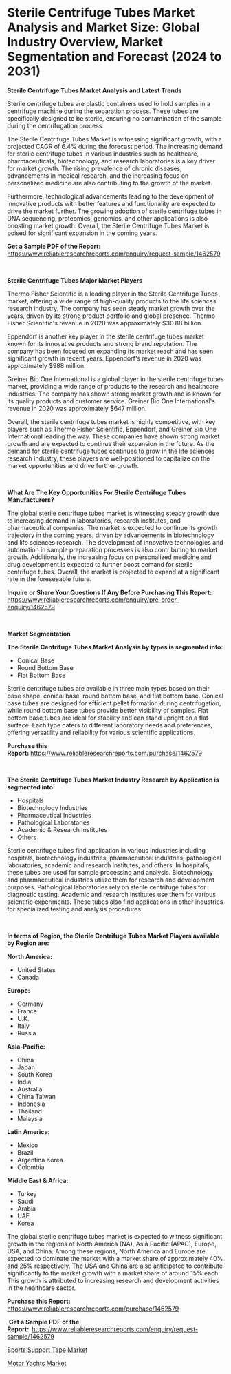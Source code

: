 <p><h1>Sterile Centrifuge Tubes Market Analysis and Market Size: Global Industry Overview, Market Segmentation and Forecast (2024 to 2031)</h1></p><p><strong>Sterile Centrifuge Tubes Market Analysis and Latest Trends</strong></p>
<p><p>Sterile centrifuge tubes are plastic containers used to hold samples in a centrifuge machine during the separation process. These tubes are specifically designed to be sterile, ensuring no contamination of the sample during the centrifugation process.</p><p>The Sterile Centrifuge Tubes Market is witnessing significant growth, with a projected CAGR of 6.4% during the forecast period. The increasing demand for sterile centrifuge tubes in various industries such as healthcare, pharmaceuticals, biotechnology, and research laboratories is a key driver for market growth. The rising prevalence of chronic diseases, advancements in medical research, and the increasing focus on personalized medicine are also contributing to the growth of the market.</p><p>Furthermore, technological advancements leading to the development of innovative products with better features and functionality are expected to drive the market further. The growing adoption of sterile centrifuge tubes in DNA sequencing, proteomics, genomics, and other applications is also boosting market growth. Overall, the Sterile Centrifuge Tubes Market is poised for significant expansion in the coming years.</p></p>
<p><strong>Get a Sample PDF of the Report:&nbsp;</strong> <a href="https://www.reliableresearchreports.com/enquiry/request-sample/1462579">https://www.reliableresearchreports.com/enquiry/request-sample/1462579</a></p>
<p>&nbsp;</p>
<p><strong>Sterile Centrifuge Tubes Major Market Players</strong></p>
<p><p>Thermo Fisher Scientific is a leading player in the Sterile Centrifuge Tubes market, offering a wide range of high-quality products to the life sciences research industry. The company has seen steady market growth over the years, driven by its strong product portfolio and global presence. Thermo Fisher Scientific's revenue in 2020 was approximately $30.88 billion.</p><p>Eppendorf is another key player in the sterile centrifuge tubes market known for its innovative products and strong brand reputation. The company has been focused on expanding its market reach and has seen significant growth in recent years. Eppendorf's revenue in 2020 was approximately $988 million.</p><p>Greiner Bio One International is a global player in the sterile centrifuge tubes market, providing a wide range of products to the research and healthcare industries. The company has shown strong market growth and is known for its quality products and customer service. Greiner Bio One International's revenue in 2020 was approximately $647 million.</p><p>Overall, the sterile centrifuge tubes market is highly competitive, with key players such as Thermo Fisher Scientific, Eppendorf, and Greiner Bio One International leading the way. These companies have shown strong market growth and are expected to continue their expansion in the future. As the demand for sterile centrifuge tubes continues to grow in the life sciences research industry, these players are well-positioned to capitalize on the market opportunities and drive further growth.</p></p>
<p>&nbsp;</p>
<p><strong>What Are The Key Opportunities For Sterile Centrifuge Tubes Manufacturers?</strong></p>
<p><p>The global sterile centrifuge tubes market is witnessing steady growth due to increasing demand in laboratories, research institutes, and pharmaceutical companies. The market is expected to continue its growth trajectory in the coming years, driven by advancements in biotechnology and life sciences research. The development of innovative technologies and automation in sample preparation processes is also contributing to market growth. Additionally, the increasing focus on personalized medicine and drug development is expected to further boost demand for sterile centrifuge tubes. Overall, the market is projected to expand at a significant rate in the foreseeable future.</p></p>
<p><strong>Inquire or Share Your Questions If Any Before Purchasing This Report:</strong> <a href="https://www.reliableresearchreports.com/enquiry/pre-order-enquiry/1462579">https://www.reliableresearchreports.com/enquiry/pre-order-enquiry/1462579</a></p>
<p>&nbsp;</p>
<p><strong>Market Segmentation</strong></p>
<p><strong>The Sterile Centrifuge Tubes Market Analysis by types is segmented into:</strong></p>
<p><ul><li>Conical Base</li><li>Round Bottom Base</li><li>Flat Bottom Base</li></ul></p>
<p><p>Sterile centrifuge tubes are available in three main types based on their base shape: conical base, round bottom base, and flat bottom base. Conical base tubes are designed for efficient pellet formation during centrifugation, while round bottom base tubes provide better visibility of samples. Flat bottom base tubes are ideal for stability and can stand upright on a flat surface. Each type caters to different laboratory needs and preferences, offering versatility and reliability for various scientific applications.</p></p>
<p><strong>Purchase this Report:&nbsp;</strong><a href="https://www.reliableresearchreports.com/purchase/1462579">https://www.reliableresearchreports.com/purchase/1462579</a></p>
<p>&nbsp;</p>
<p><strong>The Sterile Centrifuge Tubes Market Industry Research by Application is segmented into:</strong></p>
<p><ul><li>Hospitals</li><li>Biotechnology Industries</li><li>Pharmaceutical Industries</li><li>Pathological Laboratories</li><li>Academic & Research Institutes</li><li>Others</li></ul></p>
<p><p>Sterile centrifuge tubes find application in various industries including hospitals, biotechnology industries, pharmaceutical industries, pathological laboratories, academic and research institutes, and others. In hospitals, these tubes are used for sample processing and analysis. Biotechnology and pharmaceutical industries utilize them for research and development purposes. Pathological laboratories rely on sterile centrifuge tubes for diagnostic testing. Academic and research institutes use them for various scientific experiments. These tubes also find applications in other industries for specialized testing and analysis procedures.</p></p>
<p>&nbsp;</p>
<p><strong>In terms of Region, the Sterile Centrifuge Tubes Market Players available by Region are:</strong></p>
<p>
    <p> <strong> North America: </strong>
        <ul>
            <li>United States</li>
            <li>Canada</li>
        </ul>
        </p> 
    <p> <strong> Europe: </strong>
        <ul>
            <li>Germany</li>
            <li>France</li>
            <li>U.K.</li>
            <li>Italy</li>
            <li>Russia</li>
        </ul>
        </p> 
    <p> <strong> Asia-Pacific: </strong>
        <ul>
            <li>China</li>
            <li>Japan</li>
            <li>South Korea</li>
            <li>India</li>
            <li>Australia</li>
            <li>China Taiwan</li>
            <li>Indonesia</li>
            <li>Thailand</li>
            <li>Malaysia</li>
        </ul>
        </p> 
    <p> <strong> Latin America: </strong>
        <ul>
            <li>Mexico</li>
            <li>Brazil</li>
            <li>Argentina Korea</li>
            <li>Colombia</li>
        </ul>
        </p> 
    <p> <strong> Middle East & Africa: </strong>
        <ul>
            <li>Turkey</li>
            <li>Saudi</li>
            <li>Arabia</li>
            <li>UAE</li>
            <li>Korea</li>
        </ul>
    </p>
    </p>
<p><p>The global sterile centrifuge tubes market is expected to witness significant growth in the regions of North America (NA), Asia Pacific (APAC), Europe, USA, and China. Among these regions, North America and Europe are expected to dominate the market with a market share of approximately 40% and 25% respectively. The USA and China are also anticipated to contribute significantly to the market growth with a market share of around 15% each. This growth is attributed to increasing research and development activities in the healthcare sector.</p></p>
<p><strong>Purchase this Report: </strong><a href="https://www.reliableresearchreports.com/purchase/1462579">https://www.reliableresearchreports.com/purchase/1462579</a></p>
<p>&nbsp;<strong>Get a Sample PDF of the Report:&nbsp;&nbsp;</strong><a href="https://www.reliableresearchreports.com/enquiry/request-sample/1462579">https://www.reliableresearchreports.com/enquiry/request-sample/1462579</a></p>
<p><strong></strong></p>
<p><p><a href="https://github.com/Alonsoolds3wq1d81czn8rbol/Market-Research-Report-List-1/blob/main/sports-support-tape-market.md">Sports Support Tape Market</a></p><p><a href="https://skillful-vermicelli-b89.notion.site/Motor-Yachts-Market-Size-Market-Share-and-Global-Market-Analysis-Report-2024-2031-7a878ab1047a41c9a6d993775dd429fd">Motor Yachts Market</a></p></p>